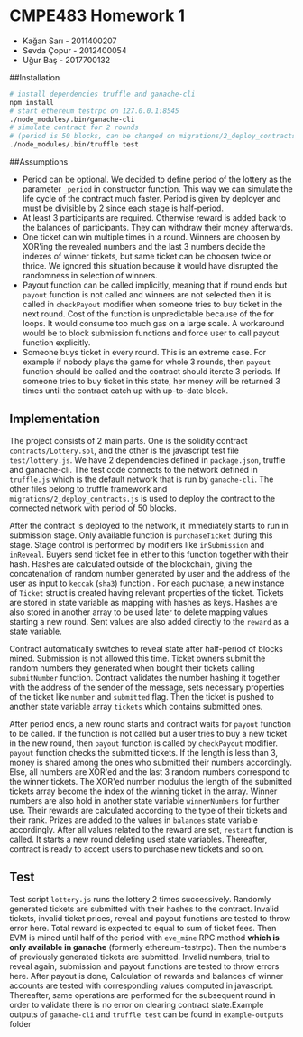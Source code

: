 # CMPE483 Homework 1 

- Kağan Sarı - 2011400207
- Sevda Çopur - 2012400054
- Uğur Baş - 2017700132



##Installation

```sh
# install dependencies truffle and ganache-cli
npm install
# start ethereum testrpc on 127.0.0.1:8545
./node_modules/.bin/ganache-cli
# simulate contract for 2 rounds
# (period is 50 blocks, can be changed on migrations/2_deploy_contracts.js)
./node_modules/.bin/truffle test
```



##Assumptions

- Period can be optional. We decided to define period of the lottery as the parameter `_period` in constructor function. This way we can simulate the life cycle of the contract much faster. Period is given by deployer and must be divisible by 2 since each stage is half-period.
- At least 3 participants are required. Otherwise reward is added back to the balances of participants. They can withdraw their money afterwards.
- One ticket can win multiple times in a round. Winners are choosen by XOR'ing the revealed numbers and the last 3 numbers decide the indexes of winner tickets, but same ticket can be choosen twice or thrice. We ignored this situation because it would have disrupted the randomness in selection of winners.
- Payout function can be called implicitly, meaning that if round ends but `payout` function is not called and winners are not selected then it is called in `checkPayout` modifier when someone tries to buy ticket in the next round. Cost of the function is unpredictable because of the for loops. It would consume too much gas on a large scale. A workaround would be to block submission functions and force user to call payout function explicitly.
- Someone buys ticket in every round. This is an extreme case. For example if nobody plays the game for whole 3 rounds, then `payout`  function should be called and the contract should iterate 3 periods. If someone tries to buy ticket in this state, her money will be returned 3 times until the contract catch up with up-to-date block.



## Implementation

The project consists of 2 main parts. One is the solidity contract `contracts/Lottery.sol`, and the other is the javascript test file `test/lottery.js`. We have 2 dependencies defined in `package.json`, truffle and ganache-cli. The test code connects to the network defined in `truffle.js`  which is the default network that is run by `ganache-cli`. The other files belong to truffle framework and `migrations/2_deploy_contracts.js` is used to deploy the contract to the connected network with period of 50 blocks.

After the contract is deployed to the network, it immediately starts to run in submission stage. Only available function is `purchaseTicket` during this stage. Stage control is performed by modifiers like `inSubmission` and `inReveal`.  Buyers send ticket fee in ether to this function together with their hash. Hashes are calculated outside of the blockchain, giving the concatenation of random number generated by user and the address of the user as input to `keccak` (`sha3`) function . For each puchase, a new instance of `Ticket` struct is created having relevant properties of the ticket. Tickets are stored in state variable as mapping with hashes as keys. Hashes are also stored in another array to be used later to delete mapping values starting a new round. Sent values are also added directly to the `reward` as a state variable.

Contract automatically switches to reveal state after half-period of blocks mined. Submission is not allowed this time. Ticket owners submit the random numbers they generated when bought their tickets calling `submitNumber` function. Contract validates the number hashing it together with the address of the sender of the message, sets necessary properties of the ticket like `number` and `submitted` flag.  Then the ticket is pushed to another state variable array `tickets` which contains submitted ones.

After period ends, a new round starts and contract waits for `payout` function to be called. If the function is not called but a user tries to buy a new ticket in the new round, then `payout` function is called by `checkPayout` modifier. `payout` function checks the submitted tickets. If the length is less than 3, money is shared among the ones who submitted their numbers accordingly. Else, all numbers are XOR'ed and the last 3 random numbers correspond to the winner tickets. The XOR'ed number modulus the length of the submitted  tickets array become the index of the winning ticket in the array. Winner numbers are also hold in another state variable `winnerNumbers` for further use. Their rewards are calculated according to the type of their tickets and their rank. Prizes are added to the values in `balances` state variable accordingly. After all values related to the reward are set, `restart` function is called. It starts a new round deleting used state variables. Thereafter, contract is ready to accept users to purchase new tickets and so on.



## Test

Test script `lottery.js` runs the lottery 2 times successively. Randomly generated tickets are submitted with their hashes to the contract. Invalid tickets, invalid ticket prices, reveal and payout functions are tested to throw error here. Total reward is expected to equal to sum of ticket fees. Then EVM is mined until half of the period with `eve_mine` RPC method __which is only available in ganache__ (formerly ethereum-testrpc). Then the numbers of previously generated tickets are submitted. Invalid numbers, trial to reveal again, submission and payout functions are tested to throw errors here. After payout is done, Calculation of rewards and balances of winner accounts are tested with corresponding values computed in javascript. Thereafter, same operations are performed for the subsequent round in order to validate there is no error on clearing contract state.Example outputs of `ganache-cli` and `truffle test`  can be found in `example-outputs` folder

